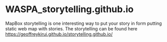 # WASPA_storytelling.github.io
MapBox storytelling is one interesting way to put your story in form putting static web map with stories.
The storytelling can be found here https://geoffreykirui.github.io/storytelling.github.io/
